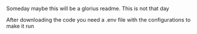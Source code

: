 Someday maybe this will be a glorius readme.
This is not that day


After downloading the code you need a .env file with the configurations to make it run
